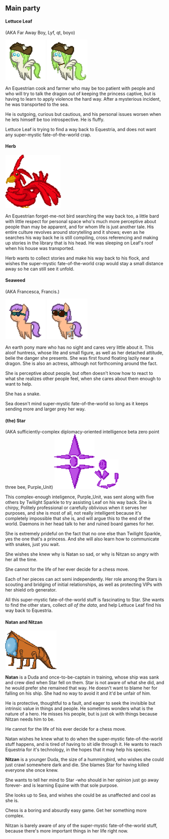 ## Main party

#### Lettuce Leaf
(AKA Far Away Boy, Lyf, qt, boyo)

![](Images/Papers/Leaf1.png) ![](Images/Papers/Leaf2.png)

An Equestrian cook and farmer who may be too patient with people and who will try to talk the dragon out of keeping the princess captive, but is having to learn to apply violence the hard way. After a mysterious incident, he was transported to the sea.

He is outgoing, curious but cautious, and his personal issues worsen when he lets himself be too introspective. He is fluffy.

Lettuce Leaf is trying to find a way back to Equestria, and does not want any super-mystic fate-of-the-world crap.

#### Herb
![](Images/Papers/Herb1.png)

An Equestrian forget-me-not bird searching the way back too, a little bard with little respect for personal space who's much more perceptive about people than may be apparent, and for whom life is just another tale. His entire culture revolves around storytelling and it shows; even as he searches his way back he is still compiling, cross referencing and making up stories in the library that is his head. He was sleeping on Leaf's roof when his house was transported.

Herb wants to collect stories and make his way back to his flock, and wishes the super-mystic fate-of-the-world crap would stay a small distance away so he can still see it unfold.

#### Seaweed

(AKA Francesca, Francis.)

![](Images/Papers/Sea1.png) ![](Images/Papers/Sea2.png)

An earth pony mare who has no sight and cares very little about it. This aloof huntress, whose lite and small figure, as well as her detached attitude, belie the danger she presents. She was first found floating lazily near a dragon. She is also an actress, although not forthcoming around the fact.

She is perceptive about people, but often doesn't know how to react to what she realizes other people feel, when she cares about them enough to want to help.

She has a snake.

Sea doesn't mind super-mystic fate-of-the-world so long as it keeps sending more and larger prey her way.

#### (the) Star

(AKA sufficiently-complex diplomacy-oriented intelligence beta zero point three bee, Purple_Unit)
![](Images/Papers/Star1.png)![](Images/Papers/Star2.png)

This complex-enough inteligence, Purple_Unit, was sent along with five others by Twilight Sparkle to try assisting Leaf on his way back. She is chirpy, Politely professional or carefully oblivious when it serves her purposes, and she is most of all, not really intelligent because it's completely impossible that she is, and will argue this to the end of the world. Daemons in her head talk to her and ruined board games for her.

She is extremely prideful on the fact that no one else than Twilight Sparkle, yes the one that's a princess. And she will also learn how to communicate with snakes, just you wait.

She wishes she knew why is Natan so sad, or why is Nitzan so angry with her all the time.

She cannot for the life of her ever decide for a chess move.

Each of her pieces can act semi independently. Her role among the Stars is scouting and bridging of initial relationships, as well as protecting VIPs with her shield orb generator.

All this super-mystic fate-of-the-world stuff is fascinating to Star. She wants to find the other stars, collect *all of the data*, and help Lettuce Leaf find his way back to Equestria.

#### Natan and Nitzan

![](Images/Papers/Natan1.png)

**Natan** is a Duda and once-to-be-captain in training, whose ship was sank and crew died when Star fell on them. Star is not aware of what she did, and he would prefer she remained that way. He doesn't want to blame her for falling on his ship. She had no way to avoid it and it'd be unfair of him.

He is protective, thoughtful to a fault, and eager to seek the invisible but intrinsic value in things and people. He sometimes wonders what is the nature of a hero. He misses his people, but is just ok with things because Nitzan needs him to be.

He cannot for the life of his ever decide for a chess move.

Natan wishes he knew what to do when the super-mystic fate-of-the-world stuff happens, and is tired of having to sit idle through it. He wants to reach Equestria for it's technology, in the hopes that it may help his species.

**Nitzan** is a younger Duda, the size of a hummingbird, who wishes she could just crawl somewhere dark and die. She blames Star for having killed everyone she once knew.

She wants to tell her mind to Star -who should in her opinion just go away forever- and is learning Equine with that sole purpose.

She looks up to Sea, and wishes she could be as unaffected and cool as she is.

Chess is a boring and absurdly easy game. Get her something more complex.

Nitzan is barely aware of any of the super-mystic fate-of-the-world stuff, because there's more important things in her life right now.